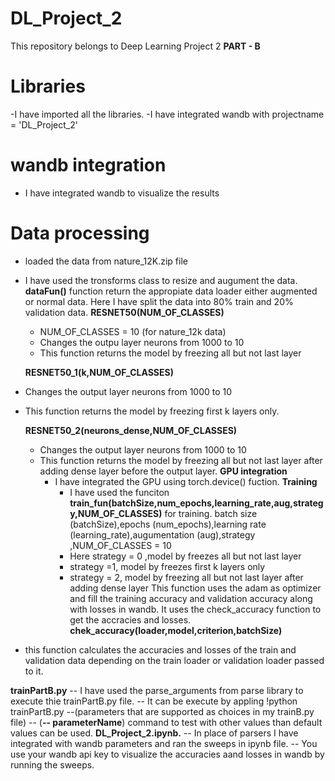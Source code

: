 # DL_Project_2
This repository belongs to Deep Learning Project 2
 **PART - B** 
 # Libraries
-I have imported all the libraries.
-I have integrated wandb with projectname = 'DL_Project_2'
# wandb integration #
- I have integrated wandb to visualize the results
# Data processing #
- loaded the data from nature_12K.zip file
- I have used the tronsforms class to resize and augument the data. **dataFun()** function return the appropiate data loader either augmented or normal data. Here I have split the data into 80% train and 20% validation data.
  **RESNET50(NUM_OF_CLASSES)**
  - NUM_OF_CLASSES = 10 (for nature_12k data)
  -  Changes the outpu layer neurons from 1000 to 10
  -  This function returns the model by freezing all but not last layer
  
  **RESNET50_1(k,NUM_OF_CLASSES)**
- Changes the output layer neurons from 1000 to 10
- This function returns the model by freezing first k layers only.

  **RESNET50_2(neurons_dense,NUM_OF_CLASSES)**
  - Changes the output layer neurons from 1000 to 10
  - This function returns the model by freezing all but not last layer after adding dense layer before the output layer.
    **GPU integration**
    - I have integrated the GPU using torch.device() fuction.
    **Training**
      - I have used the funciton **train_fun(batchSize,num_epochs,learning_rate,aug,strategy,NUM_OF_CLASSES)** for training. batch size (batchSize),epochs (num_epochs),learning rate (learning_rate),augumentation (aug),strategy ,NUM_OF_CLASSES = 10
      - Here strategy = 0 ,model by freezes all but not last layer
      - strategy =1, model by freezes first k layers only
      - strategy = 2, model by freezing all but not last layer after adding dense layer
      This function uses the adam as optimizer and fill the training accuracy and validation accuracy along with losses in wandb. It uses the check_accuracy function to get the accracies and losses.
**chek_accuracy(loader,model,criterion,batchSize)**
- this function calculates the accuracies and losses of the train and validation data depending on the train loader or validation loader passed to it.
  
**trainPartB.py**
  -- I have used the parse_arguments from parse library to execute thie trainPartB.py file.
  -- It can be execute by appling !python trainPartB.py --(parameters that are supported as choices in my trainB.py file)
  -- (**-- parameterName**) command to test with other values than default values can be used.
 **DL_Project_2.ipynb.**
  -- In place of parsers I have integrated with wandb parameters and ran the sweeps in ipynb file.
  -- You use your wandb api key to visualize the accuracies aand losses in wandb by running the sweeps.


